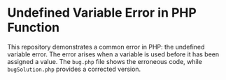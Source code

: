# Undefined Variable Error in PHP Function

This repository demonstrates a common error in PHP: the undefined variable error.  The error arises when a variable is used before it has been assigned a value.  The `bug.php` file shows the erroneous code, while `bugSolution.php` provides a corrected version.